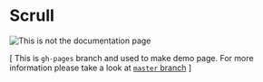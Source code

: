 # Scrull

![This is not the documentation page](https://img.shields.io/badge/%3F-404-red.svg)

[ This is `gh-pages` branch and used to make demo page. For more information please take a look at [`master` branch](../master/README.md) ]
